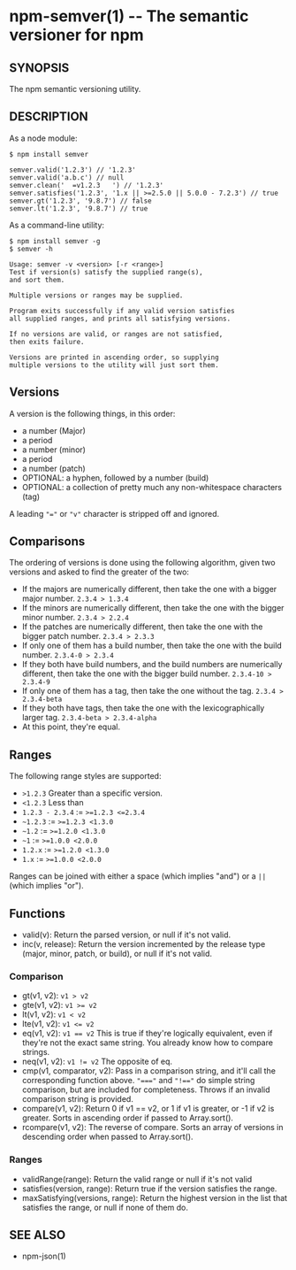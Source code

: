npm-semver(1) -- The semantic versioner for npm
===============================================

## SYNOPSIS

The npm semantic versioning utility.

## DESCRIPTION

As a node module:

    $ npm install semver

    semver.valid('1.2.3') // '1.2.3'
    semver.valid('a.b.c') // null
    semver.clean('  =v1.2.3   ') // '1.2.3'
    semver.satisfies('1.2.3', '1.x || >=2.5.0 || 5.0.0 - 7.2.3') // true
    semver.gt('1.2.3', '9.8.7') // false
    semver.lt('1.2.3', '9.8.7') // true

As a command-line utility:

    $ npm install semver -g
    $ semver -h

    Usage: semver -v <version> [-r <range>]
    Test if version(s) satisfy the supplied range(s),
    and sort them.

    Multiple versions or ranges may be supplied.

    Program exits successfully if any valid version satisfies
    all supplied ranges, and prints all satisfying versions.

    If no versions are valid, or ranges are not satisfied,
    then exits failure.

    Versions are printed in ascending order, so supplying
    multiple versions to the utility will just sort them.

## Versions

A version is the following things, in this order:

* a number (Major)
* a period
* a number (minor)
* a period
* a number (patch)
* OPTIONAL: a hyphen, followed by a number (build)
* OPTIONAL: a collection of pretty much any non-whitespace characters
  (tag)

A leading `"="` or `"v"` character is stripped off and ignored.

## Comparisons

The ordering of versions is done using the following algorithm, given
two versions and asked to find the greater of the two:

* If the majors are numerically different, then take the one
  with a bigger major number. `2.3.4 > 1.3.4`
* If the minors are numerically different, then take the one
  with the bigger minor number. `2.3.4 > 2.2.4`
* If the patches are numerically different, then take the one with the
  bigger patch number. `2.3.4 > 2.3.3`
* If only one of them has a build number, then take the one with the
  build number.  `2.3.4-0 > 2.3.4`
* If they both have build numbers, and the build numbers are numerically
  different, then take the one with the bigger build number.
  `2.3.4-10 > 2.3.4-9`
* If only one of them has a tag, then take the one without the tag.
  `2.3.4 > 2.3.4-beta`
* If they both have tags, then take the one with the lexicographically
  larger tag.  `2.3.4-beta > 2.3.4-alpha`
* At this point, they're equal.

## Ranges

The following range styles are supported:

* `>1.2.3` Greater than a specific version.
* `<1.2.3` Less than
* `1.2.3 - 2.3.4` := `>=1.2.3 <=2.3.4`
* `~1.2.3` := `>=1.2.3 <1.3.0`
* `~1.2` := `>=1.2.0 <1.3.0`
* `~1` := `>=1.0.0 <2.0.0`
* `1.2.x` := `>=1.2.0 <1.3.0`
* `1.x` := `>=1.0.0 <2.0.0`

Ranges can be joined with either a space (which implies "and") or a
`||` (which implies "or").

## Functions

* valid(v): Return the parsed version, or null if it's not valid.
* inc(v, release): Return the version incremented by the release type
  (major, minor, patch, or build), or null if it's not valid.

### Comparison

* gt(v1, v2): `v1 > v2`
* gte(v1, v2): `v1 >= v2`
* lt(v1, v2): `v1 < v2`
* lte(v1, v2): `v1 <= v2`
* eq(v1, v2): `v1 == v2` This is true if they're logically equivalent,
  even if they're not the exact same string.  You already know how to
  compare strings.
* neq(v1, v2): `v1 != v2` The opposite of eq.
* cmp(v1, comparator, v2): Pass in a comparison string, and it'll call
  the corresponding function above.  `"==="` and `"!=="` do simple
  string comparison, but are included for completeness.  Throws if an
  invalid comparison string is provided.
* compare(v1, v2): Return 0 if v1 == v2, or 1 if v1 is greater, or -1 if
  v2 is greater.  Sorts in ascending order if passed to Array.sort().
* rcompare(v1, v2): The reverse of compare.  Sorts an array of versions
  in descending order when passed to Array.sort().


### Ranges

* validRange(range): Return the valid range or null if it's not valid
* satisfies(version, range): Return true if the version satisfies the
  range.
* maxSatisfying(versions, range): Return the highest version in the list
  that satisfies the range, or null if none of them do.

## SEE ALSO

* npm-json(1)
